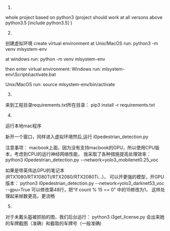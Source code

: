 1. 
whole project based on python3
(project should work at all versons above python3.5 [include python3.5] )

2. 
创建虚拟环境
create virtual environment
at Unix/MacOS run:
python3 -m venv  mlsystem-env

at windows run:
python -m venv  mlsystem-env

then enter virtual environment:
Windows run:
mlsystem-env\Scripts\activate.bat

Unix/MacOS run:
source mlsystem-env/bin/activate


3. 
来到工程目录requirements.txt所在目录：
pip3 install -r requirements.txt

4.
运行本地mac程序

新开一个窗口，同样进入虚拟环境然后,运行 i0pedestrian_detection.py

注意事项：
macbook上面，因为没有支持macbook的GPU，所以使用CPU版本，考虑到CPU的运行神经网络性能，
我采取了各种措施提高处理效率：
python3 i0pedestrian_detection.py  --network=yolo3_mobilenet0.25_voc

如果是带英伟达GPU的笔记本(RTX1080/RTX1080Ti/RTX2080/RTX2080Ti...)，
可以开更强的模型，开GPU版本：
python3 i0pedestrian_detection.py  --network=yolo3_darknet53_voc --gpu=True
可以修改第48行，把“if count % 15 == 0” 中的15修改为1， 这样处理起来帧数更高，更流畅

5.
对于未戴头盔被抓拍的图，我们后台运行：
python3 i3get_license.py
会出来她的车牌截图（准确）和截取的车牌号（一般准确)




